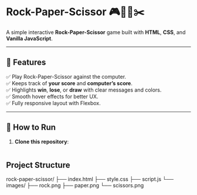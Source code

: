 # Rock-Paper-Scissor 🎮🗿📄✂️

A simple interactive **Rock-Paper-Scissor** game built with **HTML**, **CSS**, and **Vanilla JavaScript**.

---

## 📌 Features

✅ Play Rock-Paper-Scissor against the computer.  
✅ Keeps track of **your score** and **computer’s score**.  
✅ Highlights **win**, **lose**, or **draw** with clear messages and colors.  
✅ Smooth hover effects for better UX.  
✅ Fully responsive layout with Flexbox.

---

## 🚀 How to Run

1. **Clone this repository**:
   ```bash
   
## Project Structure
rock-paper-scissor/
├── index.html
├── style.css
├── script.js
└── images/
    ├── rock.png
    ├── paper.png
    └── scissors.png

